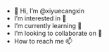 - 👋 Hi, I’m @xiyuecangxin
- I’m interested in 👀 
- I’m currently learning 🌱 
- I’m looking to collaborate on 💞️ 
- How to reach me 📫 

<!---
xiyuecangxin/xiyuecangxin is a ✨ special ✨ repository because its `README.md` (this file) appears on your GitHub profile.
You can click the Preview link to take a look at your changes.
--->

